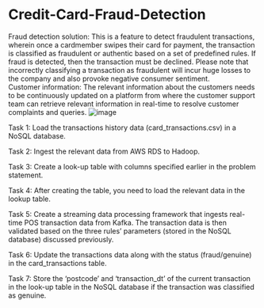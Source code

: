 # Credit-Card-Fraud-Detection
Fraud detection solution: This is a feature to detect fraudulent transactions, wherein once a cardmember swipes their card for payment, the transaction is classified as fraudulent or authentic based on a set of predefined rules. If fraud is detected, then the transaction must be declined. Please note that incorrectly classifying a transaction as fraudulent will incur huge losses to the company and also provoke negative consumer sentiment.   
Customer information: The relevant information about the customers needs to be continuously updated on a platform from where the customer support team can retrieve relevant information in real-time to resolve customer complaints and queries.
![image](https://user-images.githubusercontent.com/39978672/143277006-03a91ed2-ac4c-4a99-917b-06fb6d588000.png)


Task 1: Load the transactions history data (card_transactions.csv) in a NoSQL database.

Task 2: Ingest the relevant data from AWS RDS to Hadoop.

Task 3: Create a look-up table with columns specified earlier in the problem statement.

Task 4: After creating the table, you need to load the relevant data in the lookup table.

Task 5: Create a streaming data processing framework that ingests real-time POS transaction data from Kafka. The transaction data is then validated based on the three rules’ parameters (stored in the NoSQL database) discussed previously.

Task 6: Update the transactions data along with the status (fraud/genuine) in the card_transactions table.

Task 7: Store the ‘postcode’ and ‘transaction_dt’ of the current transaction in the look-up table in the NoSQL database if the transaction was classified as genuine.
